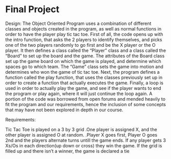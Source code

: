 # Final Project
Design:
The Object Oriented Program uses a combination of different classes and objects created in the program,
as well as normal functions in order to have the player play tic tac toe. First of all, the code opens up with the intro function,
that asks the 2 players to identify themselves, and picks one of the two players randomly to go first and be the X player or the O player.
It then defines a class called the “Player” class and a class called the “Board” to set up the board and the game.
The attributes of the Board class set up the game board on which the game is played, and determine which spaces go to which team.
The “Game” class sets the game into motion and determines who won the game of tic tac toe.
Next, the program defines a function called the play function,
that uses the classes previously set up in order to create a function that actually executes the game.
Finally, a loop is used in order to actually play the game, and see if the player wants to end the program or play again,
where it will just continue the loop again.
A portion of the code was borrowed from open forums and mended heavily to fit the program and our requirements,
hence the inclusion of some concepts that may have not been explored in depth in our course.

Requirements:

Tic Tac Toe is played on a 3 by 3 grid
.One player is assigned X, and the other player is assigned O at random.
.Player X goes first, Player O goes 2nd and the players alternate turns untill the game ends.
If any player gets 3 Xs/Os in each direction(up down or cross) they win the game.
If the grid is filled up and there isn’t a winner, the game is declared a tie

